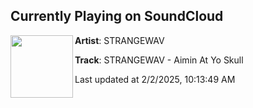 ## Currently Playing on SoundCloud

[<img align="left" width="100" src="https://i1.sndcdn.com/artworks-MgJGvngAzUztxPAk-vyQizQ-t500x500.jpg">](https://soundcloud.com/strangewavmusic/strangewav-aimin-at-yo-skull-1)

**Artist**: STRANGEWAV 

**Track**: STRANGEWAV - Aimin At Yo Skull

Last updated at 2/2/2025, 10:13:49 AM
